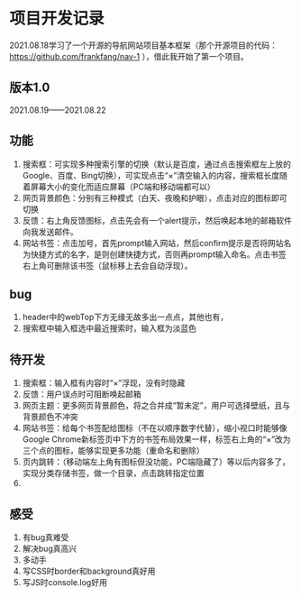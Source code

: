 # 项目开发记录
2021.08.18学习了一个开源的导航网站项目基本框架（那个开源项目的代码：https://github.com/frankfang/nav-1 ），借此我开始了第一个项目。
## 版本1.0
2021.08.19——2021.08.22
## 功能

1. 搜索框：可实现多种搜索引擎的切换（默认是百度，通过点击搜索框左上放的Google、百度、Bing切换），可实现点击“×”清空输入的内容，搜索框长度随着屏幕大小的变化而适应屏幕（PC端和移动端都可以）
2. 网页背景颜色：分别有三种模式（白天、夜晚和护眼），点击对应的图标即可切换
3. 反馈：右上角反馈图标，点击先会有一个alert提示，然后唤起本地的邮箱软件向我发送邮件。
4. 网站书签：点击加号，首先prompt输入网站，然后confirm提示是否将网站名为快捷方式的名字，是则创建快捷方式，否则再prompt输入命名。点击书签右上角可删除该书签（鼠标移上去会自动浮现）。
## bug
1. header中的webTop下方无缘无故多出一点点，其他也有，
2. 搜索框中输入框选中最近搜索时，输入框为淡蓝色

## 待开发
1. 搜索框：输入框有内容时“×”浮现，没有时隐藏
2. 反馈：用户误点时可阻断唤起邮箱
3. 网页主题：更多网页背景颜色，将之合并成“暂未定”，用户可选择壁纸，且与背景颜色不冲突
4. 网站书签：给每个书签配给图标（不在以顺序数字代替），缩小视口时能够像Google Chrome新标签页中下方的书签布局效果一样，标签右上角的“×”改为三个点的图标，能够实现更多功能（重命名和删除）
5. 页内跳转：（移动端左上角有图标但没功能，PC端隐藏了）等以后内容多了，实现分类存储书签，做一个目录，点击跳转指定位置
6.

## 感受
1. 有bug真难受
2. 解决bug真高兴
3. 多动手
4. 写CSS时border和background真好用
4. 写JS时console.log好用

